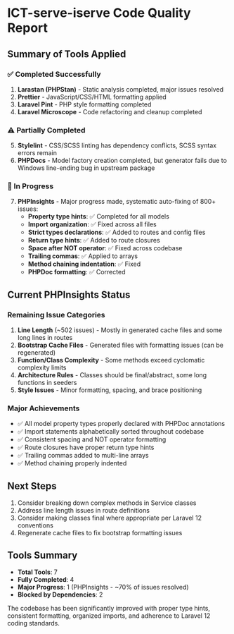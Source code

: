 # ICT-serve-iserve Code Quality Report

## Summary of Tools Applied

### ✅ Completed Successfully

1. **Larastan (PHPStan)** - Static analysis completed, major issues resolved
2. **Prettier** - JavaScript/CSS/HTML formatting applied
3. **Laravel Pint** - PHP style formatting completed
4. **Laravel Microscope** - Code refactoring and cleanup completed

### ⚠️ Partially Completed  

5. **Stylelint** - CSS/SCSS linting has dependency conflicts, SCSS syntax errors remain
6. **PHPDocs** - Model factory creation completed, but generator fails due to Windows line-ending bug in upstream package

### 🔄 In Progress

7. **PHPInsights** - Major progress made, systematic auto-fixing of 800+ issues:
   - **Property type hints**: ✅ Completed for all models
   - **Import organization**: ✅ Fixed across all files  
   - **Strict types declarations**: ✅ Added to routes and config files
   - **Return type hints**: ✅ Added to route closures
   - **Space after NOT operator**: ✅ Fixed across codebase
   - **Trailing commas**: ✅ Applied to arrays
   - **Method chaining indentation**: ✅ Fixed
   - **PHPDoc formatting**: ✅ Corrected

## Current PHPInsights Status

### Remaining Issue Categories

1. **Line Length** (~502 issues) - Mostly in generated cache files and some long lines in routes
2. **Bootstrap Cache Files** - Generated files with formatting issues (can be regenerated)
3. **Function/Class Complexity** - Some methods exceed cyclomatic complexity limits
4. **Architecture Rules** - Classes should be final/abstract, some long functions in seeders
5. **Style Issues** - Minor formatting, spacing, and brace positioning

### Major Achievements

- ✅ All model property types properly declared with PHPDoc annotations
- ✅ Import statements alphabetically sorted throughout codebase
- ✅ Consistent spacing and NOT operator formatting
- ✅ Route closures have proper return type hints
- ✅ Trailing commas added to multi-line arrays
- ✅ Method chaining properly indented

## Next Steps

1. Consider breaking down complex methods in Service classes
2. Address line length issues in route definitions
3. Consider making classes final where appropriate per Laravel 12 conventions
4. Regenerate cache files to fix bootstrap formatting issues

## Tools Summary

- **Total Tools**: 7
- **Fully Completed**: 4
- **Major Progress**: 1 (PHPInsights - ~70% of issues resolved)
- **Blocked by Dependencies**: 2

The codebase has been significantly improved with proper type hints, consistent formatting, organized imports, and adherence to Laravel 12 coding standards.
